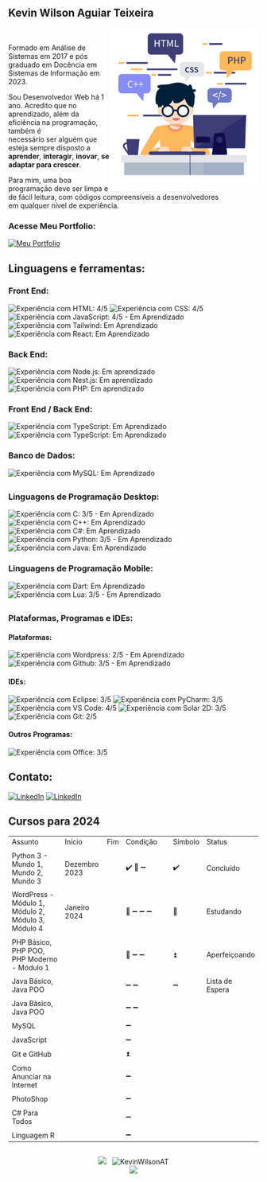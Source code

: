 ## Kevin Wilson Aguiar Teixeira

<div>
    <img src="https://github.com/KevinWilsonAT/KevinWilsonAT/blob/main/Programmer.png" alt="Programmer" min-width="300px" max-width="300px" width="300px" align="right">
<br>
  <p align="left">
  Formado em Análise de Sistemas em 2017 e pós graduado em Docência em Sistemas de Informação em 2023.
      
  Sou Desenvolvedor Web há 1 ano. Acredito que no aprendizado, além da eficiência na programação, também é<br>
  necessário ser alguém que esteja sempre disposto a <strong>aprender</strong>, <strong>interagir</strong>, <strong>inovar</strong>, <strong>se adaptar para crescer</strong>.
  
  Para mim, uma boa programação deve ser limpa e de fácil leitura, com códigos compreensíveis a desenvolvedores<br>
  em qualquer nível de experiência.
  </p>

### Acesse Meu Portfolio:
<a href="https://kevinteixeira.netlify.app">
    <img src="https://img.shields.io/badge/>Tech_Eira-202020?logo=codementor&logoColor=fff&style=for-the-badge" title="Meu Portfolio">
</a>
</div>

<h2 align="left">
Linguagens e ferramentas<!--que utilizo no meu dia-->:
</h2>

### Front End:

<img src="https://img.shields.io/badge/HTML5-239120?style=for-the-badge&logo=html5&logoColor=white" title="Experiência com HTML: 4/5"> <img src="https://img.shields.io/badge/CSS3-1572B6?style=for-the-badge&logo=css3&logoColor=white" title="Experiência com CSS: 4/5"> <img src="https://img.shields.io/badge/JavaScript-F7DF1E?style=for-the-badge&logo=javascript&logoColor=black" title="Experiência com JavaScript: 4/5 - Em Aprendizado"> <img src="https://img.shields.io/badge/Tailwind_CSS-38B2AC?style=for-the-badge&logo=tailwind-css&logoColor=white" title="Experiência com Tailwind: Em Aprendizado"> <img src="https://img.shields.io/badge/React-20232A?style=for-the-badge&logo=react&logoColor=61DAFB" title="Experiência com React: Em Aprendizado">

### Back End:

<img src="https://img.shields.io/badge/Node.js-43853D?style=for-the-badge&logo=node.js&logoColor=white" title="Experiência com Node.js: Em aprendizado"> <img src="https://img.shields.io/badge/Nest.js-171A1C?style=for-the-badge&logo=nestjs&logoColor=EB2845" title="Experiência com Nest.js: Em aprendizado"> <img src="https://img.shields.io/badge/PHP-777BB4?style=for-the-badge&logo=php&logoColor=white" title="Experiência com PHP: Em aprendizado">

### Front End / Back End:

<img src="https://img.shields.io/badge/TypeScript-007ACC?style=for-the-badge&logo=typescript&logoColor=white" title="Experiência com TypeScript: Em Aprendizado"> <img src="https://img.shields.io/badge/Angular-DD0031?style=for-the-badge&logo=angular&logoColor=white" title="Experiência com TypeScript: Em Aprendizado">

### Banco de Dados:

<img src="https://img.shields.io/badge/MySQL-005C84?style=for-the-badge&logo=mysql&logoColor=white" title="Experiência com MySQL: Em Aprendizado">

##
### Linguagens de Programação Desktop:

<img src="https://img.shields.io/badge/C-00599C?style=for-the-badge&logo=c&logoColor=white" title="Experiência com C: 3/5 - Em Aprendizado"> <img src="https://img.shields.io/badge/C%2B%2B-00599C?style=for-the-badge&logo=c%2B%2B&logoColor=white" title="Experiência com C++: Em Aprendizado"> <img src="https://img.shields.io/badge/C%23-512BD4?style=for-the-badge&logo=csharp&logoColor=white" title="Experiência com C#: Em Aprendizado"> <img src="https://img.shields.io/badge/Python-3776AB?style=for-the-badge&logo=python&logoColor=white" title="Experiência com Python: 3/5 - Em Aprendizado"> <img src="https://img.shields.io/badge/Java-ED8B00?style=for-the-badge&logo=openjdk&logoColor=white" title="Experiência com Java: Em Aprendizado">

### Linguagens de Programação Mobile:

<img src="https://img.shields.io/badge/Dart-0175C2?style=for-the-badge&logo=dart&logoColor=white" title="Experiência com Dart: Em Aprendizado"> <img src="https://img.shields.io/badge/Lua-2C2D72?style=for-the-badge&logo=lua&logoColor=white" title="Experiência com Lua: 3/5 - Em Aprendizado">

##
### Plataformas, Programas e IDEs:

#### Plataformas:

<img src="https://img.shields.io/badge/WordPress-006E93?style=for-the-badge&logo=wordpress&logoColor=white" title="Experiência com Wordpress: 2/5 - Em Aprendizado"> <img src="https://img.shields.io/badge/GitHub-100000?style=for-the-badge&logo=github&logoCoWlor=white" title="Experiência com Github: 3/5 - Em Aprendizado"> 

#### IDEs:

<img src="https://img.shields.io/badge/Eclipse-2C2255?style=for-the-badge&logo=eclipse&logoColor=white" title="Experiência com Eclipse: 3/5"> <img src="https://img.shields.io/badge/PyCharm-000000?&style=for-the-badge&logo=PyCharm&logoColor=white" title="Experiência com PyCharm: 3/5"> <img src="https://img.shields.io/badge/Visual_Studio_Code-0078D4?style=for-the-badge&logo=visual%20studio%20code&logoColor=white" title="Experiência com VS Code: 4/5"> <img src="https://img.shields.io/badge/Solar_2D-F96F29?style=for-the-badge&logo=coronaengine&logoColor=fff" title="Experiência com Solar 2D: 3/5"> <img src="https://img.shields.io/badge/GIT-E44C30?style=for-the-badge&logo=git&logoColor=white" title="Experiência com Git: 2/5">

#### Outros Programas:

<img src="https://img.shields.io/badge/Microsoft_Office-D83B01?style=for-the-badge&logo=windows&logoColor=white" title="Experiência com Office: 3/5">
<h2 align="left">
Contato:
</h2>
<a href="https://www.linkedin.com/in/kwat1/" title="LinkedIn" target="_blank">
<img src="https://img.shields.io/badge/LinkedIn-0077B5?style=for-the-badge&logo=linkedin&logoColor=white" alt="LinkedIn"/></a>
<a href="https://www.instagram.com/kevin.wilson.a.t/" title="Instagram" target="_blank">
<img src="https://img.shields.io/badge/Instagram-E4405F?style=for-the-badge&logo=instagram&logoColor=white" alt="LinkedIn"/></a>

##
## Cursos para 2024

<table>
    <tr> <td>Assunto</td> <td>Início</td> <td>Fim</td> <td>Condição</td> <td>&nbsp;</td> <td>Símbolo</td> <td>Status</td></tr>
    <tr> <td colspan=7></td> </tr>
    <tr> <td>Python 3 - Mundo 1, Mundo 2, Mundo 3</td> <td>Dezembro 2023</td> <td> </td> <td>✔️ 📖 ➖ </td> <td>&nbsp;</td> <td>✔️</td> <td>Concluído</td></tr>
    <tr> <td colspan=7></td> </tr>
    <tr> <td>WordPress - Módulo 1, Módulo 2, Módulo 3, Módulo 4</td> <td>Janeiro 2024</td> <td> </td> <td>📖 ➖ ➖ ➖</td> <td>&nbsp;</td> <td>📖</td> <td>Estudando</td></tr>
    <tr> <td colspan=7></td> </tr>
    <tr> <td>PHP Básico, PHP POO, PHP Moderno - Módulo 1</td> <td> </td> <td> </td> <td>📖 ➖ ➖</td> <td>&nbsp;</td> <td>⏫</td> <td>Aperfeiçoando</td></tr>
    <tr> <td colspan=7></td> </tr>
    <tr> <td>Java Básico, Java POO</td> <td> </td> <td> </td> <td>➖ ➖</td> <td>&nbsp;</td> <td>➖</td> <td>Lista de Espera</td></tr>
    <tr> <td colspan=7></td> </tr>
    <tr> <td>Java Básico, Java POO</td> <td> </td> <td> </td> <td>➖ ➖</td> <td>&nbsp;</td>  <td rowspan=15> </td> <td rowspan=15> </td></tr>
    <tr> <td colspan=5></td> </tr>
    <tr> <td>MySQL</td> <td> </td> <td> </td> <td>➖</td> <td>&nbsp;</td> </tr>
    <tr> <td colspan=5></td> </tr>
    <tr> <td>JavaScript</td> <td> </td> <td> </td> <td>➖</td> <td>&nbsp;</td> </tr>
    <tr> <td colspan=5></td> </tr>
    <tr> <td>Git e GitHub</td> <td> </td> <td> </td> <td>⏫</td> <td>&nbsp;</td> </tr>
    <tr> <td colspan=5></td> </tr>
    <tr> <td>Como Anunciar na Internet</td> <td> </td> <td> </td> <td>➖</td> <td>&nbsp;</td> </tr>
    <tr> <td colspan=5></td> </tr>
    <tr> <td>PhotoShop</td> <td> </td> <td> </td> <td>➖</td> <td>&nbsp;</td> </tr>
    <tr> <td colspan=5></td> </tr>
    <tr> <td>C# Para Todos</td> <td> </td> <td> </td> <td>➖</td> <td>&nbsp;</td> </tr>
    <tr> <td colspan=5></td> </tr>
    <tr> <td>Linguagem R</td> <td> </td> <td> </td> <td>➖</td> <td>&nbsp;</td> </tr>
</table>

##

<div align="center">
    <img height="200em" src="https://github-readme-stats.vercel.app/api?username=KevinWilsonAT&show_icons=true&rank_icon=github&theme=dark" />
<!-- ![Anurag's GitHub stats](https://github-readme-stats.vercel.app/api?username=KevinWilsonAT&show_icons=true&theme=dark) -->
    &nbsp;
    <img height="200em" src="https://github-readme-stats.vercel.app/api/top-langs?username=KevinWilsonAT&show_icons=true&langs_count=12&theme=dark&locale=en&layout=compact" alt="KevinWilsonAT" />
</div>
<div align="center">
        <img height="180em" src="https://github-profile-trophy.vercel.app/?username=KevinWilsonAT&margin-w=5&theme=radical" />
</div>
<br>
